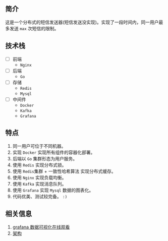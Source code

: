 ## 简介
这是一个分布式的短信发送器(短信发送没实现)。实现了一段时间内，同一用户最多发送 `max` 次短信的限制。

## 技术栈
- [ ] 前端
	- `Nginx`
- [ ] 后端
	- `Go`
- [ ] 存储
	- `Redis`
	- `Mysql`
- [ ] 中间件
	- `Docker`
	- `Kafka`
	- `Grafana`

## 特点
1. 同一用户可位于不同机器。
2. 实现 `Docker` 实现所有组件的容器化部署。
3. 后端以 `Go` 集群形态为用户服务。
4. 使用 `Redis` 实现分布式锁。
5. 使用 `Redis`集群  + 一致性哈希算法 实现分布式缓存。
6. 使用 `Nginx` 实现负载均衡。
7. 使用 `Kafka` 实现消息队列。
8. 使用 `Grafana` 实现 `Mysql` 数据的图表化。
9. 代码优美、测试较完备。  `:)`


## 相关信息
1. [grafana 数据可视化在线观看](http://120.26.162.39:35000/d/qhpaOPdMz/invoke_situation?orgId=1&from=1600560096000&to=1600563340000)
2. [架构](https://www.processon.com/view/link/5f64edc66376894e3278ceba)

